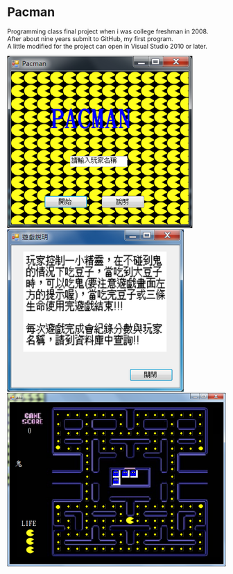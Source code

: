 # Pacman
Programming class final project when i was college freshman in 2008.  
After about nine years submit to GitHub, my first program.  
A little modified for the project can open in Visual Studio 2010 or later.  

![alt tag](https://raw.githubusercontent.com/howard10335/Pacman/master/Home.png)
![alt tag](https://raw.githubusercontent.com/howard10335/Pacman/master/Instructions.png)
![alt tag](https://raw.githubusercontent.com/howard10335/Pacman/master/GamePage.png)
